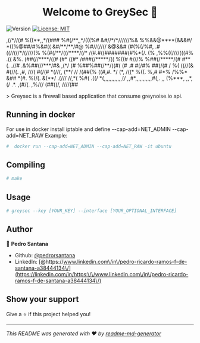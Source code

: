 <h1 align="center">Welcome to GreySec 👋</h1>
<p>
  <img alt="Version" src="https://img.shields.io/badge/version-1.0.0-blue.svg?cacheSeconds=2592000" />
  <a href="#" target="_blank">
    <img alt="License: MIT" src="https://img.shields.io/badge/License-MIT-yellow.svg" />
  </a>
</p>

<p>                                    
                ,(/*//(#                
              %((**,,*/(###             
             %#(/**,,*/(((%#            
             &#//*/*//////%&            
             %%&&@****(&&&#/            
             *((%@##/#%&#((             
               &#/**/**/#@              
                %#//(//(/               
                  &@&&#                 
                (#(%(/%#,               
           .#((//((/*/(////(%           
           %(#(/**/((/****/(/*          
          /(#.#((#######(#%*(/.         
          (% ,%%((////(((#% .((         
         &%. (##(//****/((#  (#*        
        ((#* /###(/*****/((  %((#       
       #///%  %##(/*****/(#  #**(.      
       .//#  .&%##(//***/#&  ,(*/       
        (#   %##%##(/**/((#(   (#       
       .#    #(/#%    ##(/(#    /       
       %(   ((//(&     #(//(.  ,#,      
       ///( #(/(#      *(//(, (**/      
       // /(##(%         ((#,#. */      
       (*,  /((*         %((.  %,#      
        #*% /%%*         &## *(#.       
            %(/(.       &(**/           
           .(///        //,*(           
            %#(          .((/           
            *(,,,,,,,,,,,,(/            
           ,,#*,,,,,,,,,,,#(,.          
        ,,   (%***,   ,,*,(/  .*.       
           ,(#/(.       ,%/(/           
         (##((/,         ////(##        
                                     
</p>
> Greysec is a firewall based application that consume greynoise.io api.

## Running in docker

For use in docker install iptable and define --cap-add=NET_ADMIN --cap-add=NET_RAW
Example:
```sh
#  docker run --cap-add=NET_ADMIN --cap-add=NET_RAW -it ubuntu
```
## Compiling

```sh
# make
```

## Usage

```sh
# greysec --key [YOUR_KEY] --interface [YOUR_OPTIONAL_INTERFACE]
```

## Author

👤 **Pedro Santana**

* Github: [@pedrorsantana](https://github.com/pedrorsantana)
* LinkedIn: [@https:\/\/www.linkedin.com\/in\/pedro-ricardo-ramos-f-de-santana-a38444134\/](https://linkedin.com/in/https:\/\/www.linkedin.com\/in\/pedro-ricardo-ramos-f-de-santana-a38444134\/)

## Show your support

Give a ⭐️ if this project helped you!

***
_This README was generated with ❤️ by [readme-md-generator](https://github.com/kefranabg/readme-md-generator)_